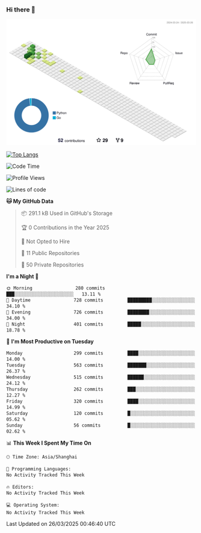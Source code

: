 ### Hi there 👋

![](./profile-3d-contrib/profile-green-animate.svg)

 

[![Top Langs](https://github-readme-stats.vercel.app/api/top-langs/?username=fly2tomato)](https://github.com/anuraghazra/github-readme-stats)


 

<!--START_SECTION:waka-->
![Code Time](http://img.shields.io/badge/Code%20Time-5%20hrs%2042%20mins-blue)

![Profile Views](http://img.shields.io/badge/Profile%20Views-0-blue)

![Lines of code](https://img.shields.io/badge/From%20Hello%20World%20I%27ve%20Written-522.7%20thousand%20lines%20of%20code-blue)

**🐱 My GitHub Data** 

> 📦 291.1 kB Used in GitHub's Storage 
 > 
> 🏆 0 Contributions in the Year 2025
 > 
> 🚫 Not Opted to Hire
 > 
> 📜 11 Public Repositories 
 > 
> 🔑 50 Private Repositories 
 > 
**I'm a Night 🦉** 

```text
🌞 Morning                280 commits         ███░░░░░░░░░░░░░░░░░░░░░░   13.11 % 
🌆 Daytime                728 commits         █████████░░░░░░░░░░░░░░░░   34.10 % 
🌃 Evening                726 commits         ████████░░░░░░░░░░░░░░░░░   34.00 % 
🌙 Night                  401 commits         █████░░░░░░░░░░░░░░░░░░░░   18.78 % 
```
📅 **I'm Most Productive on Tuesday** 

```text
Monday                   299 commits         ████░░░░░░░░░░░░░░░░░░░░░   14.00 % 
Tuesday                  563 commits         ███████░░░░░░░░░░░░░░░░░░   26.37 % 
Wednesday                515 commits         ██████░░░░░░░░░░░░░░░░░░░   24.12 % 
Thursday                 262 commits         ███░░░░░░░░░░░░░░░░░░░░░░   12.27 % 
Friday                   320 commits         ████░░░░░░░░░░░░░░░░░░░░░   14.99 % 
Saturday                 120 commits         █░░░░░░░░░░░░░░░░░░░░░░░░   05.62 % 
Sunday                   56 commits          █░░░░░░░░░░░░░░░░░░░░░░░░   02.62 % 
```


📊 **This Week I Spent My Time On** 

```text
🕑︎ Time Zone: Asia/Shanghai

💬 Programming Languages: 
No Activity Tracked This Week

🔥 Editors: 
No Activity Tracked This Week

💻 Operating System: 
No Activity Tracked This Week
```


 Last Updated on 26/03/2025 00:46:40 UTC
<!--END_SECTION:waka-->
